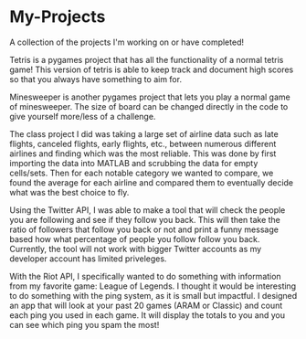 # My-Projects
A collection of the projects I'm working on or have completed!

Tetris is a pygames project that has all the functionality of a normal tetris game! This version of tetris is able to keep track and document high scores so that you always have something to aim for.

Minesweeper is another pygames project that lets you play a normal game of minesweeper. The size of board can be changed directly in the code to give yourself more/less of a challenge.

The class project I did was taking a large set of airline data such as late flights, canceled flights, early flights, etc., between numerous different airlines and finding which was the most reliable. This was done by first importing the data into MATLAB and scrubbing the data for empty cells/sets. Then for each notable category we wanted to compare, we found the average for each airline and compared them to eventually decide what was the best choice to fly.

Using the Twitter API, I was able to make a tool that will check the people you are following and see if they follow you back. This will then take the ratio of followers that follow you back or not and print a funny message based how what percentage of people you follow follow you back. Currently, the tool will not work with bigger Twitter accounts as my developer account has limited priveleges.

With the Riot API, I specifically wanted to do something with information from my favorite game: League of Legends. I thought it would be interesting to do something with the ping system, as it is small but impactful. I designed an app that will look at your past 20 games (ARAM or Classic) and count each ping you used in each game. It will display the totals to you and you can see which ping you spam the most!
